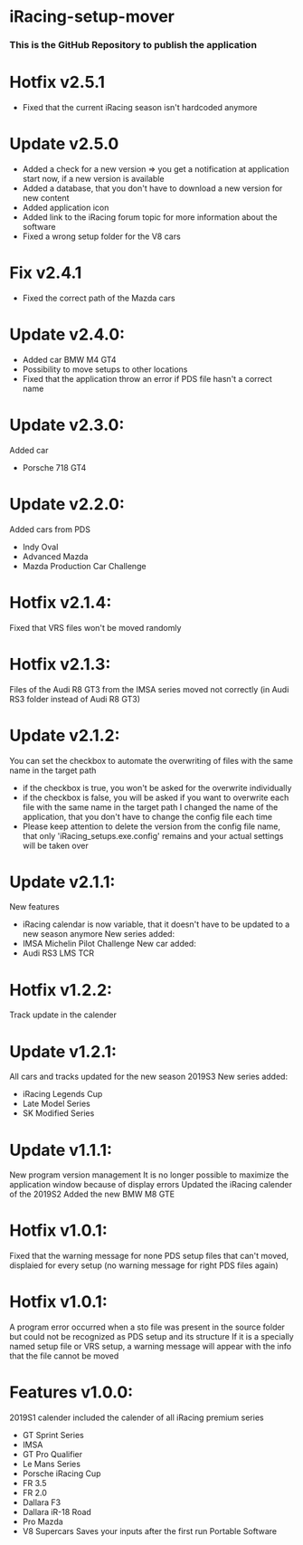 # iRacing-setup-mover

### This is the GitHub Repository to publish the application

# Hotfix v2.5.1
- Fixed that the current iRacing season isn't hardcoded anymore

# Update v2.5.0
- Added a check for a new version => you get a notification at application start now, if a new version is available
- Added a database, that you don't have to download a new version for new content
- Added application icon
- Added link to the iRacing forum topic for more information about the software
- Fixed a wrong setup folder for the V8 cars

# Fix v2.4.1
- Fixed the correct path of the Mazda cars

# Update v2.4.0:
- Added car BMW M4 GT4
- Possibility to move setups to other locations
- Fixed that the application throw an error if PDS file hasn't a correct name

# Update v2.3.0:

Added car
- Porsche 718 GT4

# Update v2.2.0:

Added cars from PDS
- Indy Oval
- Advanced Mazda
- Mazda Production Car Challenge

# Hotfix v2.1.4:

Fixed that VRS files won't be moved randomly

# Hotfix v2.1.3:

Files of the Audi R8 GT3 from the IMSA series moved not correctly (in Audi RS3 folder instead of Audi R8 GT3)

# Update v2.1.2:

You can set the checkbox to automate the overwriting of files with the same name in the target path
- if the checkbox is true, you won't be asked for the overwrite individually
- if the checkbox is false, you will be asked if you want to overwrite each file with the same name in the target path
I changed the name of the application, that you don't have to change the config file each time
- Please keep attention to delete the version from the config file name, that only 'iRacing_setups.exe.config' remains and your actual settings will be taken over

# Update v2.1.1:

New features 
- iRacing calendar is now variable, that it doesn't have to be updated to a new season anymore
New series added:
- IMSA Michelin Pilot Challenge
New car added:
- Audi RS3 LMS TCR

# Hotfix v1.2.2:

Track update in the calender

# Update v1.2.1:

All cars and tracks updated for the new season 2019S3
New series added:
- iRacing Legends Cup
- Late Model Series
- SK Modified Series

# Update v1.1.1:

New program version management
It is no longer possible to maximize the application window because of display errors
Updated the iRacing calender of the 2019S2
Added the new BMW M8 GTE

# Hotfix v1.0.1:

Fixed that the warning message for none PDS setup files that can't moved, displaied for every setup (no warning message for right PDS files again)

# Hotfix v1.0.1:

A program error occurred when a sto file was present in the source folder but could not be recognized as PDS setup and its structure
If it is a specially named setup file or VRS setup, a warning message will appear with the info that the file cannot be moved

# Features v1.0.0:

2019S1 calender
included the calender of all iRacing premium series
- GT Sprint Series
- IMSA
- GT Pro Qualifier
- Le Mans Series
- Porsche iRacing Cup
- FR 3.5
- FR 2.0
- Dallara F3
- Dallara iR-18 Road
- Pro Mazda
- V8 Supercars
Saves your inputs after the first run
Portable Software
